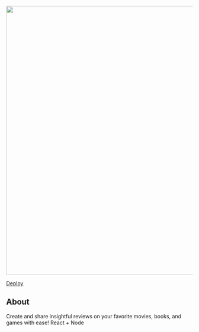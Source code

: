 <p align="center">
      <img src="https://i.ibb.co/bgMKWd4/White-logo-no-background.png" width="726">
</p>

<a href="https://front-recomendations.onrender.com/">Deploy</a>

## About

Create and share insightful reviews on your favorite movies, books, and games with ease! React + Node
